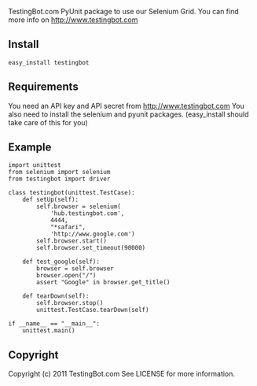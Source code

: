 TestingBot.com PyUnit package to use our Selenium Grid.
You can find more info on http://www.testingbot.com

Install
-------

`easy_install testingbot`

Requirements
------------

You need an API key and API secret from http://www.testingbot.com
You also need to install the selenium and pyunit packages. (easy_install should take care of this for you)

Example
-------

    import unittest
    from selenium import selenium
    from testingbot import driver

    class testingbot(unittest.TestCase):
        def setUp(self):
            self.browser = selenium(
                'hub.testingbot.com',
                4444,
                "*safari",
                'http://www.google.com')
            self.browser.start()
            self.browser.set_timeout(90000)

        def test_google(self):
            browser = self.browser
            browser.open("/")
            assert "Google" in browser.get_title()

        def tearDown(self):
            self.browser.stop()
            unittest.TestCase.tearDown(self)

    if __name__ == "__main__":
        unittest.main()
        
Copyright
---------

Copyright (c) 2011 TestingBot.com
See LICENSE for more information.
